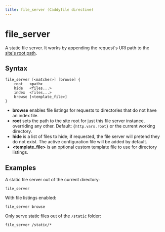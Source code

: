 ```yaml
---
title: file_server (Caddyfile directive)
---
```


# file_server

A static file server. It works by appending the request's URI path to the [site's root path](/docs/caddyfile/directives/root).


## Syntax

```
file_server [<matcher>] [browse] {
	root   <path>
	hide   <files...>
	index  <files...>
	browse [<template_file>]
}
```

- **browse** enables file listings for requests to directories that do not have an index file.
- **root** sets the path to the site root for just this file server instance, overriding any other. Default: `{http.vars.root}` or the current working directory.
- **hide** is a list of files to hide; if requested, the file server will pretend they do not exist. The active configuration file will be added by default.
- **<template_file>** is an optional custom template file to use for directory listings.


## Examples

A static file server out of the current directory:

```
file_server
```

With file listings enabled:

```
file_server browse
```

Only serve static files out of the `/static` folder:

```
file_server /static/*
```
